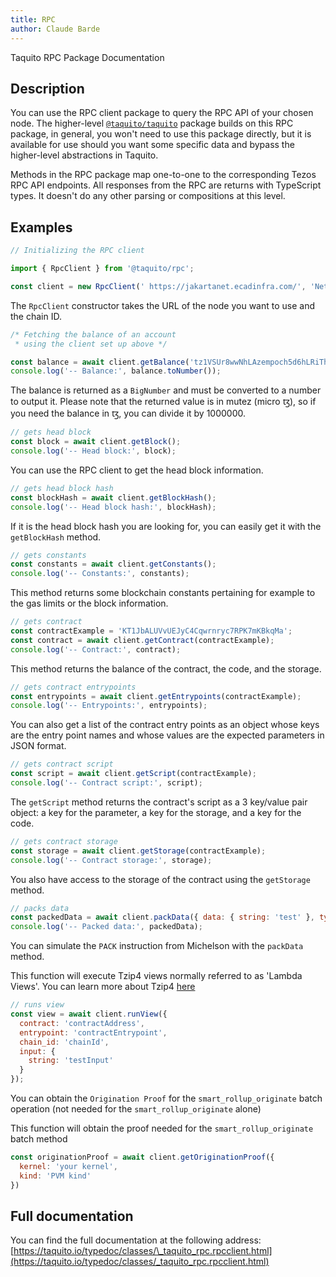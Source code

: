 ```yaml
---
title: RPC
author: Claude Barde
---
```


Taquito RPC Package Documentation

## Description

You can use the RPC client package to query the RPC API of your chosen node. The higher-level [`@taquito/taquito`](https://taquito.io/typedoc/modules/_taquito_rpc.html) package builds on this RPC package, in general, you won't need to use this package directly, but it is available for use should you want some specific data and bypass the higher-level abstractions in Taquito.

Methods in the RPC package map one-to-one to the corresponding Tezos RPC API endpoints. All responses from the RPC are returns with TypeScript types. It doesn't do any other parsing or compositions at this level.

## Examples

```js
// Initializing the RPC client

import { RpcClient } from '@taquito/rpc';

const client = new RpcClient(' https://jakartanet.ecadinfra.com/', 'NetXLH1uAxK7CCh');
```

The `RpcClient` constructor takes the URL of the node you want to use and the chain ID.

```js
/* Fetching the balance of an account
 * using the client set up above */

const balance = await client.getBalance('tz1VSUr8wwNhLAzempoch5d6hLRiTh8Cjcjb');
console.log('-- Balance:', balance.toNumber());
```

The balance is returned as a `BigNumber` and must be converted to a number to output it. Please note that the returned value is in mutez (micro ꜩ), so if you need the balance in ꜩ, you can divide it by 1000000.

```js
// gets head block
const block = await client.getBlock();
console.log('-- Head block:', block);
```

You can use the RPC client to get the head block information.

```js
// gets head block hash
const blockHash = await client.getBlockHash();
console.log('-- Head block hash:', blockHash);
```

If it is the head block hash you are looking for, you can easily get it with the `getBlockHash` method.

```js
// gets constants
const constants = await client.getConstants();
console.log('-- Constants:', constants);
```

This method returns some blockchain constants pertaining for example to the gas limits or the block information.

```js
// gets contract
const contractExample = 'KT1JbALUVvUEJyC4Cqwrnryc7RPK7mKBkqMa';
const contract = await client.getContract(contractExample);
console.log('-- Contract:', contract);
```

This method returns the balance of the contract, the code, and the storage.

```js
// gets contract entrypoints
const entrypoints = await client.getEntrypoints(contractExample);
console.log('-- Entrypoints:', entrypoints);
```

You can also get a list of the contract entry points as an object whose keys are the entry point names and whose values are the expected parameters in JSON format.

```js
// gets contract script
const script = await client.getScript(contractExample);
console.log('-- Contract script:', script);
```

The `getScript` method returns the contract's script as a 3 key/value pair object: a key for the parameter, a key for the storage, and a key for the code.

```js
// gets contract storage
const storage = await client.getStorage(contractExample);
console.log('-- Contract storage:', storage);
```

You also have access to the storage of the contract using the `getStorage` method.

```js
// packs data
const packedData = await client.packData({ data: { string: 'test' }, type: { prim: 'string' } });
console.log('-- Packed data:', packedData);
```

You can simulate the `PACK` instruction from Michelson with the `packData` method.   

This function will execute Tzip4 views normally referred to as 'Lambda Views'. You can learn more about Tzip4 [here](https://gitlab.com/tezos/tzip/-/blob/master/proposals/tzip-4/tzip-4.md#view-entrypoints)
```js
// runs view
const view = await client.runView({
  contract: 'contractAddress',
  entrypoint: 'contractEntrypoint',
  chain_id: 'chainId',
  input: {
    string: 'testInput'
  }
});
```

You can obtain the `Origination Proof` for the `smart_rollup_originate` batch operation (not needed for the `smart_rollup_originate` alone)

This function will obtain the proof needed for the `smart_rollup_originate` batch method
```js
const originationProof = await client.getOriginationProof({
  kernel: 'your kernel',
  kind: 'PVM kind'
})
```


## Full documentation

You can find the full documentation at the following address: [https://taquito.io/typedoc/classes/\_taquito_rpc.rpcclient.html](https://taquito.io/typedoc/classes/_taquito_rpc.rpcclient.html)
